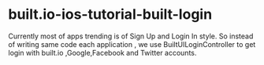 built.io-ios-tutorial-built-login
=================================

Currently most of apps trending is of Sign Up and Login In style. So instead of writing same code each application , we use BuiltUILoginController to get login with built.io ,Google,Facebook and Twitter accounts.
